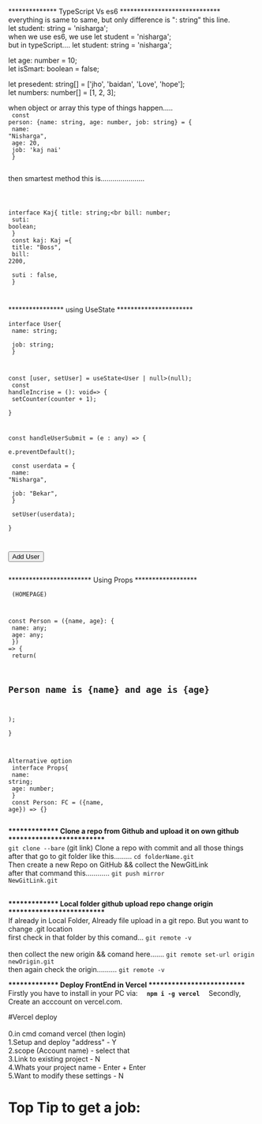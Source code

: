 ************** TypeScript Vs es6 *****************************<br>
everything is same to same, but only difference is ":  string" this line.<br>
let student: string = 'nisharga';<br>
when we use es6, we use let student = 'nisharga';<br>
but in typeScript.... let student: string = 'nisharga';<br>

let age: number = 10;<br>
let isSmart: boolean = false;<br>

let presedent: string[] = ['jho', 'baidan', 'Love', 'hope'];<br>
let numbers: number[] = [1, 2, 3];<br>

when object or array this type of things happen.....<br>
<code>
const person: {name: string, age: number, job: string} = {<br>
  name: "Nisharga",<br>
  age: 20,<br>
  job: 'kaj nai'<br>
}<br>
</code>

then smartest method this is......................<br>

<code>
	
interface Kaj{ 
  title: string;<br 
  bill: number;<br> 
  suti: boolean;<br> 
}<br> 
const kaj: Kaj ={<br> 
  title: "Boss",<br>
  bill: 2200,<br><br> 
  suti : false,<br> 
}<br> 
	
</code>




**************** using UseState **********************<br>
<code>
interface User{<br>
  name: string;<br><br>
  job: string;<br>
}<br>

const [user, setUser] = useState<User | null>(null);<br>
const handleIncrise = (): void=>  {<br>
    setCounter(counter + 1);<br>
  }<br>
  
const handleUserSubmit = (e : any) => {<br>
    e.preventDefault();<br><br>
    const userdata = {<br>
      name: "Nisharga",<br><br>
      job: "Bekar",<br>
    }<br><br>
    setUser(userdata);<br>
  }<br>
  
<button onClick={handleUserSubmit}>Add User</button> <br>
</code>


************************ Using Props ******************<br>
<code>
<Person name="Nisharga" age={22}></Person> (HOMEPAGE)<br>

const Person = ({name, age}: {<br>
    name: any;<br>
    age: any;<br>
}) => {<br>
	return(<br>
<h2>Person name is {name} and age is {age}</h2><br>
);<br>
}<br>

<bold>Alternative option</bold><br>
interface Props{<br>
    name: string;<br>
    age: number;<br>
}<br>
const Person: FC<Props> = ({name, age}) => {}<br>
</code><br>





<b>************* Clone a repo from Github and upload it on own github ************************* </b><br>
<code>git clone --bare</code> (git link) Clone a repo with commit and all those things<br>
after that go to git folder like this......... <code>cd folderName.git</code><br>
Then create a new Repo on GitHub && collect the NewGitLink<br>
after that command this............ <code>git push mirror NewGitLink.git</code><br><br>


<b>************* Local folder github upload repo change origin *************************</b><br>
If already in Local Folder, Already file upload in a git repo. But you want to change .git location<br>
first check in that folder by this comand... <code>git remote -v </code><br>
then collect the new origin && comand here....... <code>git remote set-url origin newOrigin.git</code><br>
then again check the origin.......... <code>git remote -v </code><br>
	
	
<b>************* Deploy FrontEnd in Vercel *************************</b><br>
Firstly you have to install in your PC via:  <code> <b> npm i -g vercel </b> </code> 
Secondly, Create an acccount on vercel.com.

#Vercel deploy</b><br>	
0.in cmd comand vercel (then login)</b><br>
1.Setup and deploy "address" - Y</b><br>
2.scope (Account name) - select that</b><br>
3.Link to existing project - N</b><br>
4.Whats your project name - Enter + Enter</b><br>
5.Want to modify these settings - N</b><br>

<h1>Top Tip to get a job:</h1>
